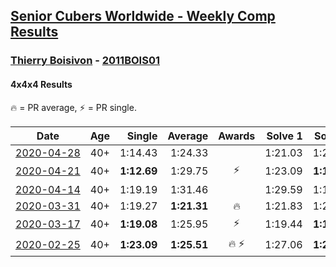 <style>table {white-space: nowrap;}</style>

## [Senior Cubers Worldwide - Weekly Comp Results](/scw-comp/results/)
### [Thierry Boisivon](README.md) - [2011BOIS01](https://www.worldcubeassociation.org/persons/2011BOIS01?event=444)
#### 4x4x4 Results

<span style="white-space: nowrap;">🔥 = PR average</span>, <span style="white-space: nowrap;">⚡ = PR single</span>.

| Date | Age | Single | Average | Awards | Solve 1 | Solve 2 | Solve 3 | Solve 4 | Solve 5 | Video |
| :--: | :--: | --: | --: | :--: | --: | --: | --: | --: | --: | :-- |
| [2020-04-28](../../results/444/2020-04-28.md) | 40+ | 1:14.43 | 1:24.33 |  | 1:21.03 | 1:22.09 | 1:14.43 | 1:29.86 | DNF | [Link](https://www.facebook.com/events/538096063773916/permalink/545104916406364/) |
| [2020-04-21](../../results/444/2020-04-21.md) | 40+ | **1:12.69** | 1:29.75 | ⚡ | 1:23.09 | **1:12.69** | 1:38.72 | 1:27.44 | 1:55.72 | [Link](https://www.facebook.com/events/538096063773916/permalink/541927596724096/) |
| [2020-04-14](../../results/444/2020-04-14.md) | 40+ | 1:19.19 | 1:31.46 |  | 1:29.59 | 1:19.19 | 1:27.59 | 1:37.21 | DNF | |
| [2020-03-31](../../results/444/2020-03-31.md) | 40+ | 1:19.27 | **1:21.31** | 🔥 | 1:21.83 | 1:21.25 | 1:19.27 | 1:20.86 | 1:26.33 | [Link](https://www.facebook.com/events/269276700734640/permalink/271465083849135/) |
| [2020-03-17](../../results/444/2020-03-17.md) | 40+ | **1:19.08** | 1:25.95 | ⚡ | 1:19.44 | **1:19.08** | 1:23.94 | 1:34.46 | DNF | [Link](https://www.facebook.com/events/211732526904866/permalink/216744453070340/) |
| [2020-02-25](../../results/444/2020-02-25.md) | 40+ | **1:23.09** | **1:25.51** | 🔥 ⚡ | 1:27.06 | **1:23.09** | 1:34.13 | 1:23.19 | 1:26.27 | [Link](https://www.facebook.com/events/805797596592397/permalink/810222906149866/) |


<!-- Global site tag (gtag.js) - Google Analytics -->
<script async src="https://www.googletagmanager.com/gtag/js?id=UA-86348435-3"></script>
<script>window.dataLayer = window.dataLayer || []; function gtag() {dataLayer.push(arguments);} gtag('js', new Date()); gtag('config', 'UA-86348435-3');</script>
